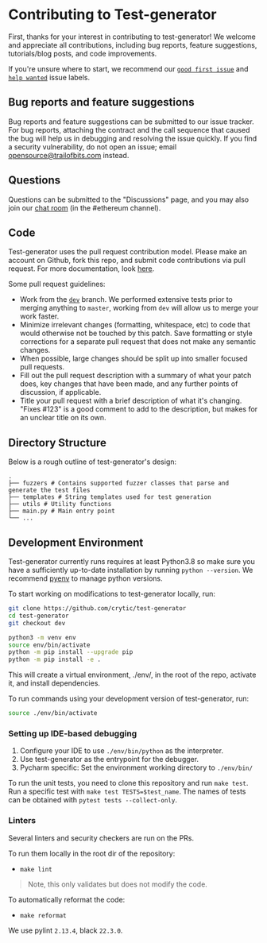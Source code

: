 # Contributing to Test-generator

First, thanks for your interest in contributing to test-generator! We welcome and appreciate all contributions, including bug reports, feature suggestions, tutorials/blog posts, and code improvements.

If you're unsure where to start, we recommend our [`good first issue`](https://github.com/crytic/test-generator/issues?q=is%3Aissue+is%3Aopen+label%3A%22good+first+issue%22) and [`help wanted`](https://github.com/crytic/test-generator/issues?q=is%3Aissue+is%3Aopen+label%3A%22help+wanted%22) issue labels.

## Bug reports and feature suggestions

Bug reports and feature suggestions can be submitted to our issue tracker. For bug reports, attaching the contract and the call sequence that caused the bug will help us in debugging and resolving the issue quickly. If you find a security vulnerability, do not open an issue; email opensource@trailofbits.com instead.

## Questions

Questions can be submitted to the "Discussions" page, and you may also join our [chat room](https://empireslacking.herokuapp.com/) (in the #ethereum channel).

## Code

Test-generator uses the pull request contribution model. Please make an account on Github, fork this repo, and submit code contributions via pull request. For more documentation, look [here](https://guides.github.com/activities/forking/).

Some pull request guidelines:

- Work from the [`dev`](https://github.com/crytic/test-generator/tree/dev) branch. We performed extensive tests prior to merging anything to `master`, working from `dev` will allow us to merge your work faster.
- Minimize irrelevant changes (formatting, whitespace, etc) to code that would otherwise not be touched by this patch. Save formatting or style corrections for a separate pull request that does not make any semantic changes.
- When possible, large changes should be split up into smaller focused pull requests.
- Fill out the pull request description with a summary of what your patch does, key changes that have been made, and any further points of discussion, if applicable.
- Title your pull request with a brief description of what it's changing. "Fixes #123" is a good comment to add to the description, but makes for an unclear title on its own.

## Directory Structure

Below is a rough outline of test-generator's design:

```text
.
├── fuzzers # Contains supported fuzzer classes that parse and generate the test files
├── templates # String templates used for test generation
├── utils # Utility functions
├── main.py # Main entry point
└── ...
```

## Development Environment

Test-generator currently runs requires at least Python3.8 so make sure you have a sufficiently up-to-date installation by running `python --version`. We recommend [pyenv](https://github.com/pyenv/pyenv) to manage python versions.

To start working on modifications to test-generator locally, run:
```bash
git clone https://github.com/crytic/test-generator
cd test-generator
git checkout dev

python3 -m venv env 
source env/bin/activate
python -m pip install --upgrade pip
python -m pip install -e .
```
This will create a virtual environment, ./env/, in the root of the repo, activate it, and install dependencies.

To run commands using your development version of test-generator, run:
```bash
source ./env/bin/activate
```

### Setting up IDE-based debugging
1. Configure your IDE to use `./env/bin/python` as the interpreter.
2. Use test-generator as the entrypoint for the debugger.
3. Pycharm specific: Set the environment working directory to `./env/bin/`

To run the unit tests, you need to clone this repository and run `make test`. Run a specific test with `make test TESTS=$test_name`. The names of tests can be obtained with `pytest tests --collect-only`.

### Linters

Several linters and security checkers are run on the PRs.

To run them locally in the root dir of the repository:

- `make lint`

> Note, this only validates but does not modify the code.

To automatically reformat the code:

- `make reformat`

We use pylint `2.13.4`, black `22.3.0`.